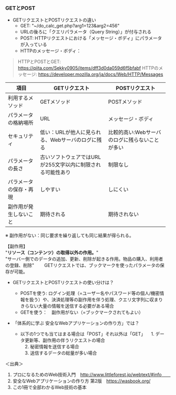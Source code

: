 ### GETとPOST
- GETリクエストとPOSTリクエストの違い
  - GET: "~/do_calc_get.php?arg1=123&arg2=456"
  - URLの後ろに「クエリパラメータ（Query String）」が付与される
  - POST: HTTPリクエストにおける「メッセージ・ボディ」にパラメータが入っている
  - HTTPのメッセージ・ボディ：

> HTTPとPOSTとGET: https://qiita.com/Sekky0905/items/dff3d0da059d6f5bfabf
> HTTPのメッセージ: https://developer.mozilla.org/ja/docs/Web/HTTP/Messages

| 項目|  GETリクエスト  |  POSTリクエスト  |
|---- | ---- | ---- |
|利用するメソッド | GETメソッド  |  POSTメソッド  |
|パラメータの格納場所 | URL  |  メッセージ・ボディ  |
|セキュリティ | 低い：URLが他人に見られる、Webサーバのログに残る | 比較的高い:Webサーバのログに残らないことが多い|
|パラメータの長さ | 古いソフトウェアではURLが255文字以内に制限される可能性あり  |  制限なし  |
|パラメータの保存・再現 | しやすい  | しにくい |
|副作用が発生しないこと | 期待される  |  期待されない  |

※ 副作用がない：同じ要求を繰り返しても同じ結果が得られる。  

  【副作用】  
  "**リソース（コンテンツ）の取得以外の作用。**"  
  "サーバー側でのデータの追加、更新、削除が起きる作用。物品の購入、利用者の登録、削除"
　　GETリクエストでは、ブックマークを使ったパラメータの保存が可能。

- GETリクエストとPOSTリクエストの使い分けは？
  - POSTを使う: ログイン処理（=ユーザー名やパスワード等の個人/機密情報を扱う）や、決済処理等の副作用を伴う処理、クエリ文字列に収まりきらない大量の情報を送信する必要がある場合
  - GETを使う：　副作用がない（=ブックマークされてもよい）
  
- 「体系的に学ぶ 安全なWebアプリケーションの作り方」では？
  - 以下の1つでも当てはまる場合は「POST」それ以外は「GET」
  　1. データ更新等、副作用の伴うリクエストの場合  
  　2. 秘密情報を送信する場合  
  　3. 送信するデータの総量が多い場合  
  
 ＜出典＞
 1. プロになるためのWeb技術入門　http://www.littleforest.jp/webtext/#info　　
 2. 安全なWebアプリケーションの作り方 第2版　https://wasbook.org/
 3. この1冊で全部わかるWeb技術の基本 
